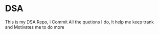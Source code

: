 # DSA
This is my DSA Repo, I Commit All the quetions I do, It help me keep trank and Motivates me to do more
